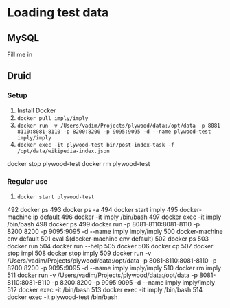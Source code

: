 # Loading test data

## MySQL

Fill me in

## Druid

### Setup

1. Install Docker
2. `docker pull imply/imply`
2. `docker run -v /Users/vadim/Projects/plywood/data:/opt/data -p 8081-8110:8081-8110 -p 8200:8200 -p 9095:9095 -d --name plywood-test imply/imply`
2. `docker exec -it plywood-test bin/post-index-task -f /opt/data/wikipedia-index.json`

docker stop plywood-test
docker rm plywood-test

### Regular use

1. `docker start plywood-test`




  492  docker ps
  493  docker ps -a
  494  docker start imply
  495  docker-machine ip default
  496  docker -it imply /bin/bash
  497  docker exec -it imply /bin/bash
  498  docker ps
  499  docker run -p 8081-8110:8081-8110 -p 8200:8200 -p 9095:9095 -d --name imply imply/imply
  500  docker-machine env default
  501  eval $(docker-machine env default)
  502  docker ps
  503  docker run
  504  docker run --help
  505  docker
  506  docker cp
  507  docker stop impl
  508  docker stop imply
  509  docker run -v /Users/vadim/Projects/plywood/data:/opt/data -p 8081-8110:8081-8110 -p 8200:8200 -p 9095:9095 -d --name imply imply/imply
  510  docker rm imply
  511  docker run -v /Users/vadim/Projects/plywood/data:/opt/data -p 8081-8110:8081-8110 -p 8200:8200 -p 9095:9095 -d --name imply imply/imply
  512  docker exec -it /bin/bash
  513  docker exec -it imply /bin/bash
  514  docker exec -it plywood-test /bin/bash
